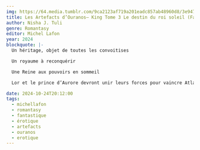 ```yaml
---
img: https://64.media.tumblr.com/9ca2123af719a201eadc857ab48960d8/3e9478ac4fab897d-ea/s640x960/17efe8339528dd79901f498180c50b2e291b9b4e.jpg
title: Les Artefacts d’Ouranos– King Tome 3 Le destin du roi soleil (Fate of the Sun King)
author: Nisha J. Tuli
genre: Romantasy
editor: Michel Lafon
year: 2024
blockquote: |-
  Un héritage, objet de toutes les convoitises

  Un royaume à reconquérir

  Une Reine aux pouvoirs en sommeil

  Lor et le prince d’Aurore devront unir leurs forces pour vaincre Atlas, le Roi Soleil.

date: 2024-10-24T20:12:00
tags:
  - michellafon
  - romantasy
  - fantastique
  - érotique
  - artefacts
  - ouranos
  - erotique
---
```

